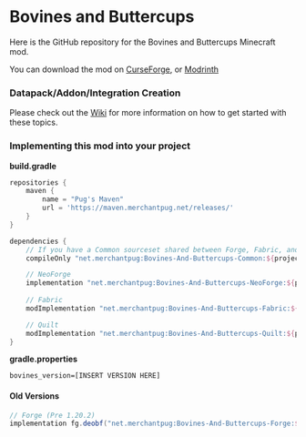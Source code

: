 # Bovines and Buttercups

Here is the GitHub repository for the Bovines and Buttercups Minecraft mod.

You can download the mod on [CurseForge](https://www.curseforge.com/minecraft/mc-mods/bovines-and-buttercups), or [Modrinth](https://modrinth.com/mod/bovines-and-buttercups)

### Datapack/Addon/Integration Creation
Please check out the [Wiki](https://github.com/MerchantPug/bovines-and-buttercups/wiki) for more information on how to get started with these topics.

### Implementing this mod into your project

**build.gradle**
```groovy
repositories {
    maven {
        name = "Pug's Maven"
        url = 'https://maven.merchantpug.net/releases/'
    }
}

dependencies {
    // If you have a Common sourceset shared between Forge, Fabric, and Quilt
    compileOnly "net.merchantpug:Bovines-And-Buttercups-Common:${project.bovines_version}"

    // NeoForge
    implementation "net.merchantpug:Bovines-And-Buttercups-NeoForge:${project.bovines_version}"
    
    // Fabric
    modImplementation "net.merchantpug:Bovines-And-Buttercups-Fabric:${project.bovines_version}"

    // Quilt
    modImplementation "net.merchantpug:Bovines-And-Buttercups-Quilt:${project.bovines_version}"
}
```

**gradle.properties**
```properties
bovines_version=[INSERT VERSION HERE]
```


#### Old Versions
```groovy
// Forge (Pre 1.20.2)
implementation fg.deobf("net.merchantpug:Bovines-And-Buttercups-Forge:${project.bovines_version}")
```